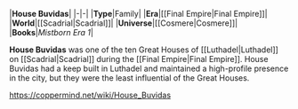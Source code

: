|**House Buvidas**|
|-|-|
|**Type**|Family|
|**Era**|[[Final Empire\|Final Empire]]|
|**World**|[[Scadrial\|Scadrial]]|
|**Universe**|[[Cosmere\|Cosmere]]|
|**Books**|*Mistborn Era 1*|

**House Buvidas** was one of the ten Great Houses of [[Luthadel\|Luthadel]] on [[Scadrial\|Scadrial]] during the [[Final Empire\|Final Empire]].
House Buvidas had a keep built in Luthadel and maintained a high-profile presence in the city, but they were the least influential of the Great Houses.



https://coppermind.net/wiki/House_Buvidas